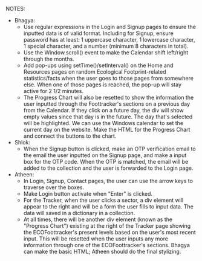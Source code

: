 NOTES:

- Bhagya:
    - Use regular expressions in the Login and Signup pages to ensure the inputted data is of valid format. Including for Signup, ensure password has at least: 1 uppercase character, 1 lowercase character, 1 special character, and a number (minimum 8 characters in total).
    - Use the Window.scroll() event to make the Calendar shift left/right through the months.
    - Add pop-ups using setTime()/setInterval() on the Home and Resources pages on random Ecological Footprint-related statistics/facts when the user goes to those pages from somewhere else. When one of those pages is reached, the pop-up will stay active for 2 1/2 minutes.
    - The Progress Chart will also be resetted to show the information the user inputted through the Foottracker's sections on a previous day from the Calendar. If they click on a future day, the div will show empty values since that day is in the future. The day that's selected will be highlighted. We can use the Windows calendar to set the current day on the website. Make the HTML for the Progress Chart and connect the buttons to the chart.
- Shlok:
    - When the Signup button is clicked, make an OTP verification email to the email the user inputted on the Signup page, and make a input box for the OTP code. When the OTP is matched, the email will be added to the collection and the user is forwarded to the Login page.
- Atheen:
    - In Login, Signup, Contact pages, the user can use the arrow keys to traverse over the boxes.
    - Make Login button activate when "Enter" is clicked.
    - For the Tracker, when the user clicks a sector, a div element will appear to the right and will be a form the user fills to input data. The data will saved in a dictionary in a collection.
    - At all times, there will be another div element (known as the "Progress Chart") existing at the right of the Tracker page showing the ECOFoottracker's present levels based on the user's most recent input. This will be resetted when the user inputs any more information through one of the ECOFoottracker's sections. Bhagya can make the basic HTML; Atheen should do the final stylizing.
